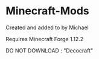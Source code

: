 # Minecraft-Mods

Created and added to by Michael


  Requires Minecraft Forge 1.12.2

  DO NOT DOWNLOAD : "Decocraft"
